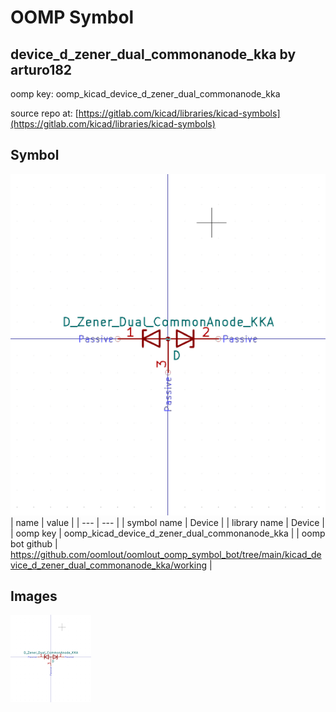 # OOMP Symbol  
## device_d_zener_dual_commonanode_kka  by arturo182  
  
oomp key: oomp_kicad_device_d_zener_dual_commonanode_kka  
  
source repo at: [https://gitlab.com/kicad/libraries/kicad-symbols](https://gitlab.com/kicad/libraries/kicad-symbols)  
## Symbol  
  
[![working.png](working_600.png)](working.png)  
| name | value | 
| --- | --- | 
| symbol name | Device | 
| library name | Device | 
| oomp key | oomp_kicad_device_d_zener_dual_commonanode_kka | 
| oomp bot github | https://github.com/oomlout/oomlout_oomp_symbol_bot/tree/main/kicad_device_d_zener_dual_commonanode_kka/working | 
## Images  
  
[![working.png](working_140.png)](working.png)  
